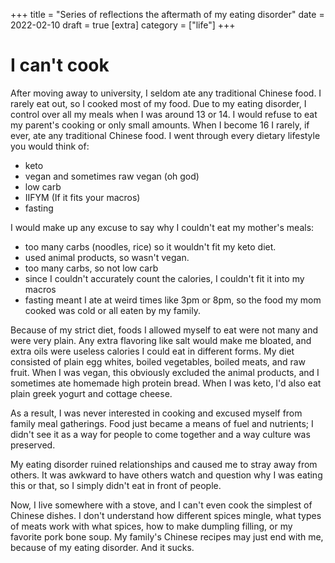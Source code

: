+++
title = "Series of reflections the aftermath of my eating disorder"
date = 2022-02-10
draft = true
[extra]
category = ["life"]
+++

# I can't cook
After moving away to university, I seldom ate any traditional Chinese food. I rarely eat out, so I cooked most of my food. Due to my eating disorder, I control over all my meals when I was around 13 or 14. I would refuse to eat my parent's cooking or only small amounts. When I become 16 I rarely, if ever, ate any traditional Chinese food. I went through every dietary lifestyle you would think of:

- keto
- vegan and sometimes raw vegan (oh god)
- low carb
- IIFYM (If it fits your macros)
- fasting

I would make up any excuse to say why I couldn't eat my mother's meals:
- too many carbs (noodles, rice) so it wouldn't fit my keto diet.
- used animal products, so wasn't vegan.
- too many carbs, so not low carb
- since I couldn't accurately count the calories, I couldn't fit it into my macros
- fasting meant I ate at weird times like 3pm or 8pm, so the food my mom cooked was cold or all eaten by my family.

Because of my strict diet, foods I allowed myself to eat were not many and were very plain. Any extra flavoring like salt would make me bloated, and extra oils were useless calories I could eat in different forms. My diet consisted of plain egg whites, boiled vegetables, boiled meats, and raw fruit. When I was vegan, this obviously excluded the animal products, and I sometimes ate homemade high protein bread. When I was keto, I'd also eat plain greek yogurt and cottage cheese.

As a result, I was never interested in cooking and excused myself from family meal gatherings. Food just became a means of fuel and nutrients; I didn't see it as a way for people to come together and a way culture was preserved. 

My eating disorder ruined relationships and caused me to stray away from others. It was awkward to have others watch and question why I was eating this or that, so I simply didn't eat in front of people.

Now, I live somewhere with a stove, and I can't even cook the simplest of Chinese dishes. I don't understand how different spices mingle, what types of meats work with what spices, how to make dumpling filling, or my favorite pork bone soup. My family's Chinese recipes may just end with me, because of my eating disorder. And it sucks. 
